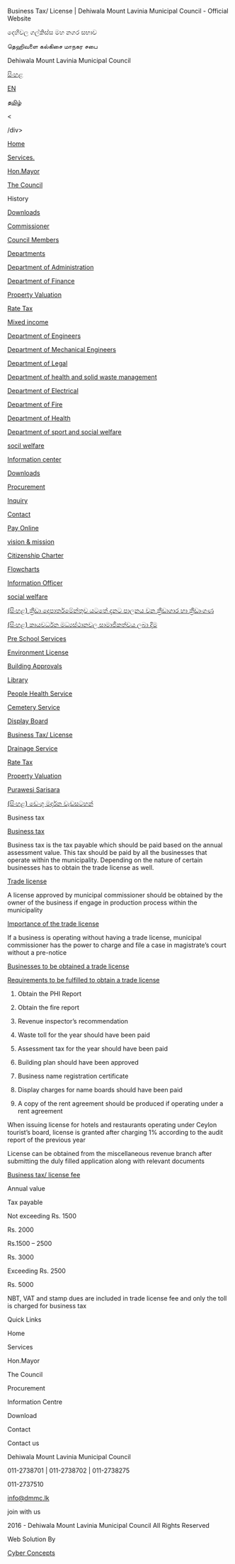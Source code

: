 Business Tax/ License | Dehiwala Mount Lavinia Municipal Council - Official Website

දෙහිවල ගල්කිස්ස මහ නගර සභාව

தெஹிவளை கல்கிசை மாநகர சபை

Dehiwala Mount Lavinia Municipal Council

[සිංහළ](https://dmmc.lk/business-tax-license/?lang=si)

[EN](https://dmmc.lk/business-tax-license/?lang=en)

[தமிழ்](https://dmmc.lk/business-tax-license/?lang=ta)

<

/div>

[Home](http://dmmc.lk/)

[Services.](https://dmmc.lk/category/services/)

[Hon.Mayor](https://dmmc.lk/the-mayor/)

[The Council](#)

History

[Downloads](https://dmmc.lk/downloads-2/)

[Commissioner](https://dmmc.lk/commissioner/)

[Council Members](https://dmmc.lk/category/members/)

[Departments](#)

[Department of Administration](https://dmmc.lk/department-of-administration/)

[Department of Finance](https://dmmc.lk/department-of-finance/)

[Property Valuation](https://dmmc.lk/property-valuation/)

[Rate Tax](https://dmmc.lk/rate-tax/)

[Mixed income](https://dmmc.lk/mixed-income/)

[Department of Engineers](https://dmmc.lk/department-of-engineers/)

[Department of Mechanical Engineers](https://dmmc.lk/department-of-mechanical-engineers/)

[Department of Legal](https://dmmc.lk/department-of-legal/)

[Department of health and solid waste management](https://dmmc.lk/department-of-health-and-solid-waste-management/)

[Department of Electrical](https://dmmc.lk/department-of-electrical/)

[Department of Fire](https://dmmc.lk/department-of-fire/)

[Department of Health](https://dmmc.lk/department-of-health/)

[Department of sport and social welfare](https://dmmc.lk/department-of-spot/)

[socil welfare](https://dmmc.lk/social-welfare/)

[Information center](#)

[Downloads](https://dmmc.lk/downloads-2/)

[Procurement](https://dmmc.lk/procurement/)

[Inquiry](https://dmmc.lk/inquiry/)

[Contact](https://dmmc.lk/contact/)

[Pay Online](https://erp.dehiwalamtl.mc.gov.lk:54535/onlinepayment)

[vision & mission](https://dmmc.lk/vision-mission-2/)

[Citizenship Charter](https://dmmc.lk/citizenship-charter-2/)

[Flowcharts](https://dmmc.lk/flowcharts/)

[Information Officer](https://dmmc.lk/information-officer/)

[social welfare](https://dmmc.lk/social-welfare/)

[(සිංහළ) ක්‍රීඩා දෙපාර්තමේන්තුව යටතේ දැනට පාලනය වන ක්‍රීඩාගාර හා ක්‍රීඩාංගණ](https://dmmc.lk/%e0%b6%9a%e0%b7%8a%e2%80%8d%e0%b6%bb%e0%b7%93%e0%b6%a9%e0%b7%8f-%e0%b6%af%e0%b7%99%e0%b6%b4%e0%b7%8f%e0%b6%bb%e0%b7%8a%e0%b6%ad%e0%b6%b8%e0%b7%9a%e0%b6%b1%e0%b7%8a%e0%b6%ad%e0%b7%94%e0%b7%80-2/)

[(සිංහළ) කායවර්ධන මධ්‍යස්ථානවල සාමාජිකත්වය ලබා දිම](https://dmmc.lk/%e0%b6%9a%e0%b7%8f%e0%b6%ba%e0%b7%80%e0%b6%bb%e0%b7%8a%e0%b6%b0%e0%b6%b1-%e0%b6%b8%e0%b6%b0%e0%b7%8a%e2%80%8d%e0%b6%ba%e0%b7%83%e0%b7%8a%e0%b6%ae%e0%b7%8f%e0%b6%b1%e0%b7%80%e0%b6%bd-%e0%b7%83-2/)

[Pre School Services](https://dmmc.lk/%e0%b6%b4%e0%b7%8a%e2%80%8d%e0%b6%bb%e0%b6%a2%e0%b7%8f-%e0%b7%83%e0%b6%82%e0%b7%80%e0%b6%bb%e0%b7%8a%e0%b6%b0%e0%b6%b1-%e0%b6%85%e0%b6%82%e0%b7%81%e0%b6%ba/)

[Environment License](https://dmmc.lk/environment-license/)

[Building Approvals](https://dmmc.lk/building-approvals/)

[Library](https://dmmc.lk/library-service/)

[People Health Service](https://dmmc.lk/people-health-service/)

[Cemetery Service](https://dmmc.lk/drainage-service-2/)

[Display Board](https://dmmc.lk/display-board/)

[Business Tax/ License](https://dmmc.lk/business-tax-license/)

[Drainage Service](https://dmmc.lk/drainage-service/)

[Rate Tax](https://dmmc.lk/rate-tax/)

[Property Valuation](https://dmmc.lk/property-valuation/)

[Purawesi Sarisara](https://dmmc.lk/purawesi-sarisara/)

[(සිංහළ) ඩෙංගු මර්දන වැඩසටහන්](https://dmmc.lk/%e0%b6%a9%e0%b7%99%e0%b6%82%e0%b6%9c%e0%b7%94-%e0%b6%b8%e0%b6%bb%e0%b7%8a%e0%b6%af%e0%b6%b1-%e0%b7%80%e0%b7%90%e0%b6%a9%e0%b7%83%e0%b6%a7%e0%b7%84%e0%b6%b1%e0%b7%8a/)

Business tax

[Business tax](#)

Business tax is the tax payable which should be paid based on the annual assessment value. This tax should be paid by all the businesses that operate within the municipality. Depending on the nature of certain businesses has to obtain the trade license as well.

[Trade license](#)

A license approved by municipal commissioner should be obtained by the owner of the business if engage in production process within the municipality

[Importance of the trade license](#)

If a business is operating without having a trade license, municipal commissioner has the power to charge and file a case in magistrate’s court without a pre-notice

[Businesses to be obtained a trade license](#)

[Requirements to be fulfilled to obtain a trade license](#)

1.	Obtain the PHI Report

2.	Obtain the fire report

3.	Revenue inspector’s recommendation

4.	Waste toll for the year should have been paid

5.	Assessment tax for the year should have been paid

6.	Building plan should have been approved

7.	Business name registration certificate

8.	Display charges for name boards should have been paid

9.	A copy of the rent agreement should be produced if operating under a rent agreement

When issuing license for hotels and restaurants operating under Ceylon tourist’s board, license is granted after charging 1% according to the audit report of the previous year

License can be obtained from the miscellaneous revenue branch after submitting the duly filled application along with relevant documents

[Business tax/ license fee](#)

Annual value

Tax payable

Not exceeding Rs. 1500

Rs. 2000

Rs.1500 – 2500

Rs. 3000

Exceeding Rs. 2500

Rs. 5000

NBT, VAT and stamp dues are included in trade license fee and only the toll is charged for business tax

Quick Links

Home

Services

Hon.Mayor

The Council

Procurement

Information Centre

Download

Contact

Contact us

Dehiwala Mount Lavinia Municipal Council

011-2738701 | 011-2738702 | 011-2738275

011-2737510

info@dmmc.lk

join with us

2016 - Dehiwala Mount Lavinia Municipal Council All Rights Reserved

Web Solution By

[Cyber Concepts](http://cyberconceptslk.com)